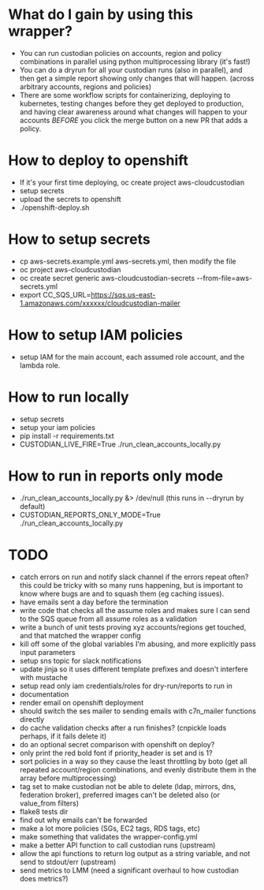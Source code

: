 # What do I gain by using this wrapper?
- You can run custodian policies on accounts, region and policy combinations in parallel using python multiprocessing library (it's fast!)
- You can do a dryrun for all your custodian runs (also in parallel), and then get a simple report showing only changes that will happen. (across arbitrary accounts, regions and policies)
- There are some workflow scripts for containerizing, deploying to kubernetes, testing changes before they get deployed to production, and having clear awareness around what changes will happen to your accounts _BEFORE_ you click the merge button on a new PR that adds a policy.

# How to deploy to openshift
- If it's your first time deploying, oc create project aws-cloudcustodian
- setup secrets
- upload the secrets to openshift
- ./openshift-deploy.sh

# How to setup secrets
- cp aws-secrets.example.yml aws-secrets.yml, then modify the file
- oc project aws-cloudcustodian
- oc create secret generic aws-cloudcustodian-secrets --from-file=aws-secrets.yml
- export CC_SQS_URL=https://sqs.us-east-1.amazonaws.com/xxxxxx/cloudcustodian-mailer

# How to setup IAM policies
- setup IAM for the main account, each assumed role account, and the lambda role.

# How to run locally
- setup secrets
- setup your iam policies
- pip install -r requirements.txt
- CUSTODIAN_LIVE_FIRE=True ./run_clean_accounts_locally.py

# How to run in reports only mode
- ./run_clean_accounts_locally.py &> /dev/null (this runs in --dryrun by default)
- CUSTODIAN_REPORTS_ONLY_MODE=True ./run_clean_accounts_locally.py

# TODO
- catch errors on run and notify slack channel if the errors repeat often? this could be tricky with so many runs happening, but is important to know where bugs are and to squash them (eg caching issues).
- have emails sent a day before the termination
- write code that checks all the assume roles and makes sure I can send to the SQS queue from all assume roles as a validation
- write a bunch of unit tests proving xyz accounts/regions get touched, and that matched the wrapper config
- kill off some of the global variables I'm abusing, and more explicitly pass input parameters
- setup sns topic for slack notifications
- update jinja so it uses different template prefixes and doesn't interfere with mustache
- setup read only iam credentials/roles for dry-run/reports to run in
- documentation
- render email on openshift deployment
- should switch the ses mailer to sending emails with c7n_mailer functions directly
- do cache validation checks after a run finishes? (cnpickle loads perhaps, if it fails delete it)
- do an optional secret comparison with openshift on deploy?
- only print the red bold font if priority_header is set and is 1?
- sort policies in a way so they cause the least throttling by boto (get all repeated account/region combinations, and evenly distribute them in the array before multiprocessing)
- tag set to make custodian not be able to delete (ldap, mirrors, dns, federation broker), preferred images can't be deleted also (or value_from filters)
- flake8 tests dir
- find out why emails can't be forwarded
- make a lot more policies (SGs, EC2 tags, RDS tags, etc)
- make something that validates the wrapper-config.yml
- make a better API function to call custodian runs (upstream)
- allow the api functions to return log output as a string variable, and not send to stdout/err (upstream)
- send metrics to LMM (need a significant overhaul to how custodian does metrics?)
